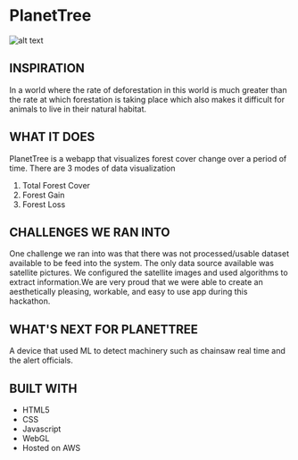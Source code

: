 # PlanetTree

![alt text](https://i.imgur.com/HdjXLPX.png " ")

## INSPIRATION
In a world where the rate of deforestation in this world is much greater than the rate at which forestation is taking place which also makes it difficult for animals to live in their natural habitat.

## WHAT IT DOES
PlanetTree is a webapp that visualizes forest cover change over a period of time. There are 3 modes of data visualization

1. Total Forest Cover
2. Forest Gain
3. Forest Loss

## CHALLENGES WE RAN INTO
One challenge we ran into was that there was not processed/usable dataset available to be feed into the system. The only data source available was satellite pictures. We configured the satellite images and used algorithms to extract information.We are very proud that we were able to create an aesthetically pleasing, workable, and easy to use app during this hackathon.

## WHAT'S NEXT FOR PLANETTREE
A device that used ML to detect machinery such as chainsaw real time and the alert officials.

## BUILT WITH
  - HTML5
  - CSS
  - Javascript
  - WebGL
  - Hosted on AWS

